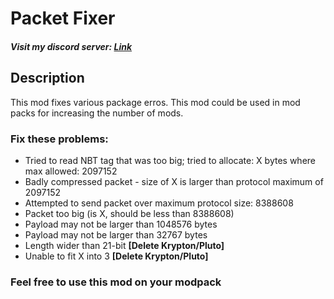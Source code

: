 # Packet Fixer
##### Visit my discord server: [Link](https://discord.com/invite/vWBP4P4Yd8)

## Description
This mod fixes various package erros. This mod could be used in mod packs for increasing the number of mods.

### Fix these problems:
 - Tried to read NBT tag that was too big; tried to allocate: X bytes where max allowed: 2097152
 - Badly compressed packet - size of X is larger than protocol maximum of 2097152
 - Attempted to send packet over maximum protocol size: 8388608
 - Packet too big (is X, should be less than 8388608)
 - Payload may not be larger than 1048576 bytes
 - Payload may not be larger than 32767 bytes
 - Length wider than 21-bit **[Delete Krypton/Pluto]**
 - Unable to fit X into 3 **[Delete Krypton/Pluto]**

###  Feel free to use this mod on your modpack
